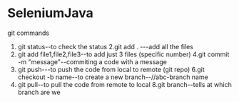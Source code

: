 # SeleniumJava


git commands

1. git status--to check the status
2.git add . ---add all the files
3. git add file1,file2,file3--to add just 3 files (specific number)
4.git commit -m "message"--commiting a code with a message
5. git push---to push the code from local to remote (git repo)
6.git checkout -b name--to create a new branch--//abc-branch name
7. git pull--to pull the code from remote to local
8.git branch--tells at which branch are we

